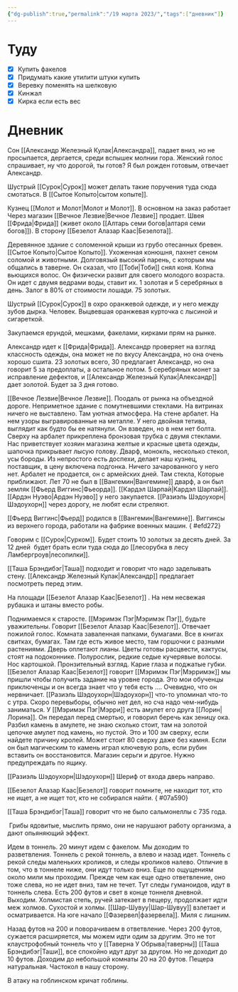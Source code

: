 ```yaml
---
{"dg-publish":true,"permalink":"/19 марта 2023/","tags":["дневник"]}
---
```


# Туду
- [x] Купить факелов
- [x] Придумать какие утилити штуки купить
- [x] Веревку поменять на шелковую
- [x] Кинжал
- [x] Кирка если есть вес
# Дневник

Сон [[Александр Железный Кулак\|Александра]], падает вниз, но не просыпается, дергается, среди вспышек молнии гора. Женский голос спрашивает, ну что дорогой, ты готов? Я был рожден готовым, отвечает Александр.

Шустрый [[Сурок\|Сурок]] может делать такие поручения туда сюда смотаться. В [[Сытое Копыто\|сытом копыте]].

Кузнец [[Молот и Молот\|Молот и Молот]]. В основном на заказ работает Через магазин [[Вечное Лезвие\|Вечное Лезвие]] продает. Швея [[Фрида\|Фрида]] (живет около [[Алтарь семи богов\|алтаря семи богов]]). В сторону [[Безелот Алазар Каас\|Безелота]].

Деревянное здание с соломенной крыши из грубо отесанных бревен. [[Сытое Копыто\|Сытое Копыто]]. Ухоженная конюшня, пахнет сеном соломой и животными. Долговязый высокий парень, с которым мы общались в таверне. Он сказал, что [[Тоби\|Тоби]] снял коня. Копна вьющихся волос. Он физически развит для своего молодого возраста. Он идет с двумя ведрами воды, ставит их. 1 золотая и 5 серебряных в день. Залог в 80% от стоимости лошади. 75 золотых.

Шустрый [[Сурок\|Сурок]] в охро оранжевой одежде, и у него между зубов дырка. Человек. Выцвевшая оранжевая курточка с лысиной и сигареткой.

Закупаемся ерундой, мешками, факелами, кирками прям на рынке.

Александр идет к [[Фрида\|Фрида]]. Александр проверяет на взгляд классность одежды, она может не по вкусу Александра, но она очень хорошо сшита. 23 золотых всего, 30 предлагает Александр, но она говорит 5 за предоплаты, а остальное потом. 5 серебряных монет за исправление дефектов, и [[Александр Железный Кулак\|Александр]] дает золотой. Будет за 3 дня готово.

[[Вечное Лезвие\|Вечное Лезвие]]. Поодаль от рынка на объездной дороге. Неприметное здание с помутневшими стеклами. На витринах ничего не выставлено. Там уютная атмосфера. На стене арбалет. На нем узоры выгравированные на металле. У него двойная тетива, выглядит как будто бы ее натянули. Он взведен, но в нем нет болта. Сверху на арбалет прикреплена бронзовая трубка с двумя стеклами. Нас приветствует хозяин магазина желтые и красные цвета одежды, шапочка прикрывает лысую голову. Дварф, монокль, несколько стекол, усы бороды. Из непростого есть доспехи, делает наш кузнец, поставщик, в цену включена подгонка. Ничего зачарованного у него нет. Арбалет не продается, он с армейских дней. Там стекла, Которые приближают. Лет 70 не был в [[Вангемин\|Вангемине]] дварф, а он был земляк [[Фьерд Виггинс\|Фьеорда]]. [[Кардэл Шарпай\|Кардэл Шарпай]]. [[Ардэн Нуэво\|Ардэн Нуэво]] у него закупается. [[Разиэль Шэдоухорн\|Шэдоухорн]] через дорогу, не любят если стреляют.

[[Фьерд Виггинс\|Фьерд]] родился в [[Вангемин\|Вангемине]]. Виггинсы из верхнего города, работали на фабрике военных машин.
{ #efd272}


Говорим с [[Сурок\|Сурком]]. Будет стоить 10 золотых за десять дней. За 12 дней  будет брать если туда сюда до [[лесорубка в лесу Ламбергроув\|лесопилки]].

[[Таша Брэндибэг\|Таша]] подходит и говорит что надо заделывать стену. [[Александр Железный Кулак\|Александр]] предлагает посмотреть перед этим.

На площади [[Безелот Алазар Каас\|Безелот]] . На нем несвежая рубашка и штаны вместо робы.

Поднимаемся к старосте. [[Мэримэк Пэг\|Мэримэк Пэг]], будьте уважительны. Говорит [[Безелот Алазар Каас\|Безелот]]. Отвечает пожилой голос. Комната заваленная папками, бумагами. Все в книгах свитках, бумагах. Там где есть живое место, там горшочки с разными растениями. Дверь оплетают лианы. Цветы готовы расцвести, кактусы, стоят на подоконнике. Полурослик, редкие седые кучерявые волосы. Нос картошкой. Пронзительный взгляд. Карие глаза и поджатые губки. [[Безелот Алазар Каас\|Безелот]] говорит [[Мэримэк Пэг\|Мэрримэк]] мы пришли чтобы получить задание на уровне города. Это мои обученцы приключенцы и он всегда знает что у тебя есть .... Очевидно, что он нервничает. [[Разиэль Шэдоухорн\|Шэдоухорн]] что-то упоминал что-то с утра. Скоро перевыборы, обычно нет дел, но сча надо чем-нибудь заниматься. У [[Мэримэк Пэг\|Мэрри]] есть амулет его друга [[Лорин\|Лорина]]. Он передал перед смертью, и говорил беречь как зеницу ока. Разбил камень в амулете, не знаю сколько стоит, там на золотой цепочке амулет под камень, но пустой. Это и 100 зм сверху, если найдете причину кролей. Может стоит 80 сверху даже без камня. Если он был магическим то камень играл ключевую роль, если рубин вставить он восстановится. Магазин серьги и другое. Нужно предупреждать по ящику.

[[Разиэль Шэдоухорн\|Шэдоухорн]] Шериф от входа дверь направо.

[[Безелот Алазар Каас\|Безелот]] говорит помните, не находит тот, кто не ищет, а не ищет тот, кто не собирался найти.
{ #07a590}


[[Таша Брэндибэг\|Таша]] говорит что не было сальмонеллы с 735 года.

 Грибы ядовитые, мыслить прямо, они не нарушают работу организма, а дают опьяняющий эффект.

Идем в тоннель. 20 минут идем с факелом. Мы доходим то разветвления. Тоннель с рекой тоннель, а влево и назад идет. Тоннель с рекой следы маленьких кроликов, и следы кроликов налево. Отличие в том, что в тоннеле ниже, они идут только вниз. Еще по ощущениям около мили мы проходим. Прежде чем как еще одно ответвление, оно тоже слева, но не идет вниз, там не течет. Тут следы гуманоидов, идут в тоннель слева. Есть 200 футов и свет в конце тоннеля дневной. Выходим. Холмистая степь, ручей затекает в пещеру, продолжает идти меж холмов. Сухостой и холмы. [[Шар-Шувуу\|Шар-Шувуу]] взлетает и осматривается. На юге начало [[Фазервел\|фазервела]]. Миля с лишним.

Назад футов на 200 и поворачиваем в ответвление. Через 200 футов, сужается расширяется, мы можем идти одим за другим. Это не тот клаустрофобный тоннель что у [[Таверна У Обрыва\|таверны]] [[Таша Брэндибэг\|Таши]], все спокойно идут друг за другом. Но не доходит до 10 футов. Доходим до небольшой комнаты 20 на 20 футов. Пещера натуральная. Частокол в нашу сторону.

В атаку на гоблинском кричат гоблины.